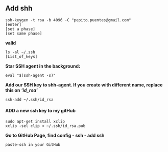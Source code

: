 ## Add shh
```shell
ssh-keygen -t rsa -b 4096 -C "pepito.puentes@gmail.com"
[enter]
[set a phase]
[set same phase]
```
__valid__
```shell
ls -al ~/.ssh
[List_of_keys]
```
__Star SSH agent in the background:__
```shell
eval "$(ssh-agent -s)"
```
__Add our SSH key to shh-agent. If you create with different name, replace this on *'id_rsa'*__
```shell
ssh-add ~/.ssh/id_rsa
```
#### ADD a new ssh key to my gitHub
```shell
sudo apt-get install xclip
xclip -sel clip < ~/.ssh/id_rsa.pub
```
__Go to GitHub Page, find config - ssh - add ssh__
```bash
paste-ssh in your GitHub
```